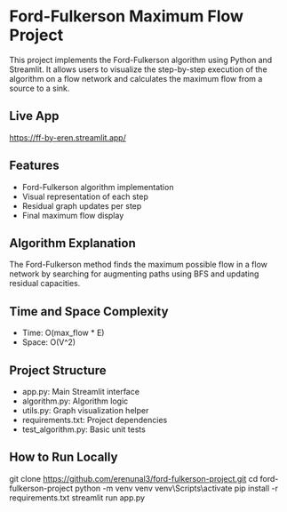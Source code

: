 # Ford-Fulkerson Maximum Flow Project

This project implements the Ford-Fulkerson algorithm using Python and Streamlit. It allows users to visualize the step-by-step execution of the algorithm on a flow network and calculates the maximum flow from a source to a sink.

## Live App

https://ff-by-eren.streamlit.app/

## Features

- Ford-Fulkerson algorithm implementation
- Visual representation of each step
- Residual graph updates per step
- Final maximum flow display

## Algorithm Explanation

The Ford-Fulkerson method finds the maximum possible flow in a flow network by searching for augmenting paths using BFS and updating residual capacities.

## Time and Space Complexity

- Time: O(max_flow * E)
- Space: O(V^2)

## Project Structure

- app.py: Main Streamlit interface
- algorithm.py: Algorithm logic
- utils.py: Graph visualization helper
- requirements.txt: Project dependencies
- test_algorithm.py: Basic unit tests

## How to Run Locally

git clone https://github.com/erenunal3/ford-fulkerson-project.git
cd ford-fulkerson-project
python -m venv venv
venv\Scripts\activate
pip install -r requirements.txt
streamlit run app.py
